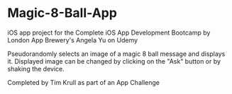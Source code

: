 # Magic-8-Ball-App
iOS app project for the Complete iOS App Development Bootcamp by London App Brewery's Angela Yu on Udemy

Pseudorandomly selects an image of a magic 8 ball message and displays it. Displayed image can be changed by clicking on the "Ask" button or by shaking the device.

Completed by Tim Krull as part of an App Challenge
